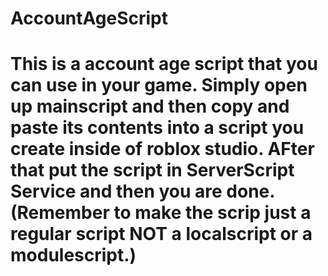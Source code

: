# AccountAgeScript
# This is a account age script that you can use in your game. Simply open up mainscript and then copy and paste its contents into a script you create inside of roblox studio. AFter that put the script in ServerScript Service and then you are done. (Remember to make the scrip just a regular script NOT a localscript or a modulescript.)
